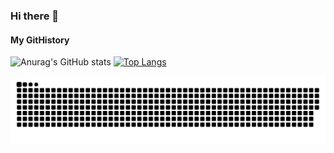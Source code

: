 ### Hi there 👋

<!--
**andrey-blight/andrey-blight** is a ✨ _special_ ✨ repository because its `README.md` (this file) appears on your GitHub profile.

Here are some ideas to get you started:

- 🔭 I’m currently working on ...
- 🌱 I’m currently learning ...
- 👯 I’m looking to collaborate on ...
- 🤔 I’m looking for help with ...
- 💬 Ask me about ...
- 📫 How to reach me: ...
- 😄 Pronouns: ...
- ⚡ Fun fact: ...
-->
#### My GitHistory

![Anurag's GitHub stats](https://github-readme-stats.vercel.app/api?username=andrey-blight&show_icons=true&count_private=true&theme=codeSTACKr)
[![Top Langs](https://github-readme-stats.vercel.app/api/top-langs/?username=andrey-blight&layout=compact&count_private=true&theme=codeSTACKr)](https://github.com/anuraghazra/github-readme-stats)

![Snake animation](https://github.com/andrey-blight/andrey-blight/blob/output/github-contribution-grid-snake.svg)
